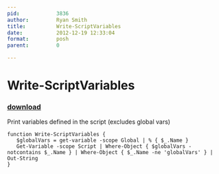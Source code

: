 ```yaml
---
pid:            3836
author:         Ryan Smith
title:          Write-ScriptVariables
date:           2012-12-19 12:33:04
format:         posh
parent:         0

---
```


# Write-ScriptVariables

### [download](//scripts/3836.ps1)

Print variables defined in the script (excludes global vars)

```posh
function Write-ScriptVariables {
   $globalVars = get-variable -scope Global | % { $_.Name }
   Get-Variable -scope Script | Where-Object { $globalVars -notcontains $_.Name } | Where-Object { $_.Name -ne 'globalVars' } | Out-String	
}

```
